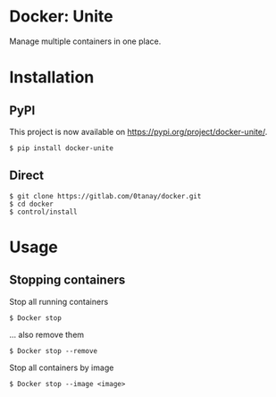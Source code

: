 # Docker: Unite

Manage multiple containers in one place.



# Installation

## PyPI

This project is now available on https://pypi.org/project/docker-unite/.

	$ pip install docker-unite

## Direct

	$ git clone https://gitlab.com/0tanay/docker.git
	$ cd docker
	$ control/install



# Usage

## Stopping containers

Stop all running containers

	$ Docker stop

... also remove them

	$ Docker stop --remove

Stop all containers by image

	$ Docker stop --image <image>
